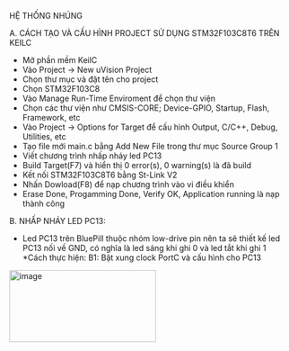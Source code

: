 HỆ THỐNG NHÚNG

A. CÁCH TẠO VÀ CẤU HÌNH PROJECT SỬ DỤNG STM32F103C8T6 TRÊN KEILC
- Mở phần mềm KeilC
- Vào Project -> New uVision Project
- Chọn thư mục và đặt tên cho project
- Chọn STM32F103C8
- Vào Manage Run-Time Enviroment để chọn thư viện
- Chọn các thư viện như CMSIS-CORE; Device-GPIO, Startup, Flash, Framework, etc
- Vào Project -> Options for Target để cấu hình Output, C/C++, Debug, Utilities, etc
- Tạo file mới main.c bằng Add New File trong thư mục Source Group 1
- Viết chương trình nhấp nháy led PC13
- Build Target(F7) và hiển thị 0 error(s), 0 warning(s) là đã build
- Kết nối STM32F103C8T6 bằng St-Link V2
- Nhấn Dowload(F8) để nạp chương trình vào vi điều khiển
- Erase Done, Progamming Done, Verify OK, Application running là nạp thành công

B. NHẤP NHÁY LED PC13:
- Led PC13 trên BluePill thuộc nhóm low-drive pin nên ta sẽ thiết kế led PC13 nối về GND, có nghĩa là led sáng khi ghi 0 và led tắt khi ghi 1
*Cách thực hiện:
B1: Bật xung clock PortC và cấu hình cho PC13
<img width="261" height="128" alt="image" src="https://github.com/user-attachments/assets/8c9c8240-189b-4964-b37b-213959c388cb" />






